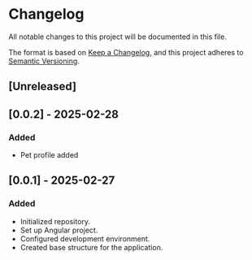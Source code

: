 # Changelog

All notable changes to this project will be documented in this file.

The format is based on [Keep a Changelog](https://keepachangelog.com/en/1.1.0/),
and this project adheres to [Semantic Versioning](https://semver.org/spec/v2.0.0.html).

## [Unreleased]

## [0.0.2] - 2025-02-28

### Added

- Pet profile added

## [0.0.1] - 2025-02-27

### Added
- Initialized repository.
- Set up Angular project.
- Configured development environment.
- Created base structure for the application.